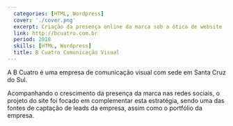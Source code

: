 ```yaml
---
  categories: [HTML, Wordpress]
  cover: './cover.png'
  excerpt: Criação da presença online da marca sob a ótica de website
  link: http://bcuatro.com.br
  period: 2018
  skills: [HTML, Wordpress]
  title: B Cuatro Comunicação Visual
---
```


A B Cuatro é uma empresa de comunicação visual com sede em Santa Cruz do Sul.

Acompanhando o crescimento da presença da marca nas redes sociais, o projeto do site foi focado em complementar esta estratégia, sendo uma das fontes de captação de leads da empresa, assim como o portfólio da empresa.
